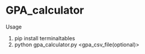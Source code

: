 # GPA_calculator

Usage
1. pip install terminaltables
2. python gpa_calculator.py <gpa_csv_file(optional)>
